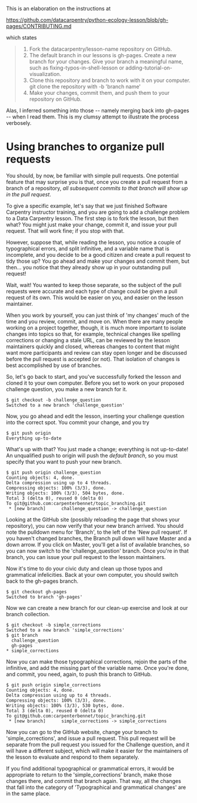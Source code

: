 This is an elaboration on the instructions at

https://github.com/datacarpentry/python-ecology-lesson/blob/gh-pages/CONTRIBUTING.md

which states

> 1. Fork the datacarpentry/lesson-name repository on GitHub.
> 2. The default branch in our lessons is gh-pages. Create a new branch for your changes. Give your branch a meaningful name, such as fixing-typos-in-shell-lesson or adding-tutorial-on-visualization.
> 3. Clone this repository and branch to work with it on your computer. git clone the repository with -b 'branch name'
> 4. Make your changes, commit them, and push them to your repository on GitHub.

Alas, I inferred something into those -- namely merging back into gh-pages -- when I read them.  This is my clumsy attempt to illustrate the process verbosely.

# Using branches to organize pull requests

You should, by now, be familiar with simple pull requests.  One potential
feature that may surprise you is that, once you create a pull request from
a branch of a repository, _all subsequent commits to that branch will show
up in the pull request_.

To give a specific example, let's say that we just finished Software Carpentry
instructor training, and you are going to add a challenge problem to a Data
Carpentry lesson.  The first step is to fork the lesson, but then what?  You
might just make your change, commit it, and issue your pull request.  That
will work fine; if you stop with that.

However, suppose that, while reading the lesson, you notice a couple of
typographical errors, and split infinitive, and a variable name that is
incomplete, and you decide to be a good citizen and create a pull request to
tidy those up?  You go ahead and make your changes and commit them, but
then... you notice that they already show up in your outstanding pull request!

Wait, wait!  You wanted to keep those separate, so the subject of the pull
requests were accurate and each type of change could be given a pull request
of its own.  This would be easier on you, and easier on the lesson maintainer.

When you work by yourself, you can just think of 'my changes' much of the time
and you review, commit, and move on.  When there are many people working on a
project together, though, it is much more important to isolate changes into
topics so that, for example, technical changes like spelling corrections or
changing a stale URL, can be reviewed by the lesson maintainers quickly and
closed, whereas changes to content that might want more participants and
review can stay open longer and be discussed before the pull request is
accepted (or not).  That isolation of changes is best accomplished by use of
branches.

So, let's go back to start, and you've successfully forked the lesson and
cloned it to your own computer.  Before you set to work on your proposed
challenge question, you make a new branch for it.

```
$ git checkout -b challenge_question
Switched to a new branch 'challenge_question'
```

Now, you go ahead and edit the lesson, inserting your challenge question into
the correct spot.  You commit your change, and you try

```
$ git push origin
Everything up-to-date
```

What's up with that?  You just made a change; everything is not up-to-date!
An unqualified push to origin will push the _default branch_, so you must
specify that you want to push your new branch.

```
$ git push origin challenge_question
Counting objects: 4, done.
Delta compression using up to 4 threads.
Compressing objects: 100% (3/3), done.
Writing objects: 100% (3/3), 504 bytes, done.
Total 3 (delta 0), reused 0 (delta 0)
To git@github.com:carpenterbennet/topic_branching.git
 * [new branch]      challenge_question -> challenge_question
```

Looking at the GitHub site (possibly reloading the page that shows your
repository), you can now verify that your new branch arrived.  You should
note the pulldown menu for 'Branch', to the left of the 'New pull request'.
If you haven't changed branches, the Branch pull down will have Master and
a down arrow.  If you click on Master, you'll get a list of available
branches, so you can now switch to the 'challenge_question' branch.  Once
you're in that branch, you can issue your pull request to the lesson
maintainers.

Now it's time to do your civic duty and clean up those typos and grammatical
infelicities.  Back at your own computer, you should switch back to the
gh-pages branch.

```
$ git checkout gh-pages
Switched to branch 'gh-pages'
```

Now we can create a new branch for our clean-up exercise and look at our
branch collection.

```
$ git checkout -b simple_corrections
Switched to a new branch 'simple_corrections'
$ git branch
  challenge_question
  gh-pages
* simple_corrections
```

Now you can make those typographical corrections, rejoin the parts of the
infinitive, and add the missing part of the variable name.  Once you're done,
and commit, you need, again, to push this branch to GitHub.

```
$ git push origin simple_corrections
Counting objects: 4, done.
Delta compression using up to 4 threads.
Compressing objects: 100% (3/3), done.
Writing objects: 100% (3/3), 530 bytes, done.
Total 3 (delta 0), reused 0 (delta 0)
To git@github.com:carpenterbennet/topic_branching.git
 * [new branch]      simple_corrections -> simple_corrections
```

Now you can go to the GitHub website, change your branch to
'simple_corrections', and issue a pull request.  This pull request will be
separate from the pull request you issued for the Challenge question, and it
will have a different subject, which will make it easier for the maintainers
of the lesson to evaluate and respond to them separately.

If you find additional typographical or grammatical errors, it would
be appropriate to return to the 'simple_corrections' branch, make those changes
there, and commit that branch again.  That way, all the changes that fall into
the category of 'Typographical and grammatical changes' are in the same place.

